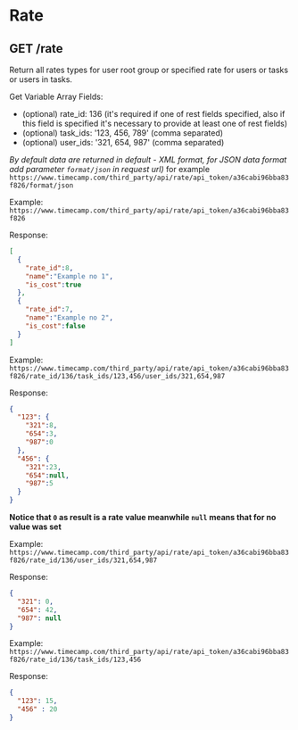 Rate
======

GET /rate
----------

Return all rates types for user root group or specified rate for users or tasks or users in tasks. 

Get Variable Array Fields:
* (optional) rate_id: 136 (it's required if one of rest fields specified, 
also if this field is specified it's necessary to provide at least one of rest fields)
* (optional) task_ids: '123, 456, 789' (comma separated)
* (optional) user_ids: '321, 654, 987' (comma separated)


_By default data are returned in default - XML format, for JSON data format add parameter `format/json` in request url)_
for example `https://www.timecamp.com/third_party/api/rate/api_token/a36cabi96bba83f826/format/json`

Example:
`https://www.timecamp.com/third_party/api/rate/api_token/a36cabi96bba83f826`

Response:
```json
[
  {
    "rate_id":8,
    "name":"Example no 1",
    "is_cost":true
  },
  {
    "rate_id":7,
    "name":"Example no 2",
    "is_cost":false
  }
]
```


Example:
`https://www.timecamp.com/third_party/api/rate/api_token/a36cabi96bba83f826/rate_id/136/task_ids/123,456/user_ids/321,654,987`

Response:
```json
{
  "123": {
    "321":8,
    "654":3,
    "987":0
  },
  "456": {
    "321":23,
    "654":null,
    "987":5
  }
}
```

**Notice that `0` as result is a rate value meanwhile `null` means that for no value was set** 

Example:
`https://www.timecamp.com/third_party/api/rate/api_token/a36cabi96bba83f826/rate_id/136/user_ids/321,654,987`

Response:
```json
{
  "321": 0,
  "654": 42,
  "987": null
}
```

Example:
`https://www.timecamp.com/third_party/api/rate/api_token/a36cabi96bba83f826/rate_id/136/task_ids/123,456`

Response:
```json
{
  "123": 15,
  "456" : 20
}
```

